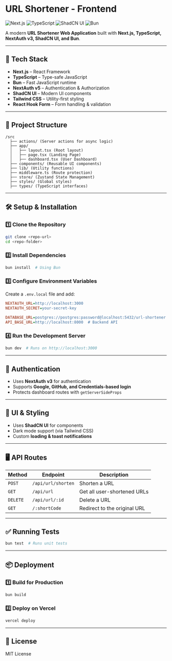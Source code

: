 # URL Shortener - Frontend

![Next.js](https://img.shields.io/badge/Next.js-13-blue.svg)
![TypeScript](https://img.shields.io/badge/TypeScript-✔-blue.svg)
![ShadCN UI](https://img.shields.io/badge/ShadCN%20UI-%F0%9F%94%A5-red.svg)
![Bun](https://img.shields.io/badge/Bun-%F0%9F%8D%AC-yellow.svg)

A modern **URL Shortener Web Application** built with **Next.js, TypeScript, NextAuth v3, ShadCN UI, and Bun**.

---

## 🚀 Tech Stack

- **Next.js** – React Framework
- **TypeScript** – Type-safe JavaScript
- **Bun** – Fast JavaScript runtime
- **NextAuth v5** – Authentication & Authorization
- **ShadCN UI** – Modern UI components
- **Tailwind CSS** – Utility-first styling
- **React Hook Form** – Form handling & validation

---

## 📂 Project Structure

```
/src
  ├── actions/ (Server actions for async logic)
  ├── app/
  │   ├── layout.tsx (Root layout)
  │   ├── page.tsx (Landing Page)
  │   ├── dashboard.tsx (User Dashboard)
  ├── components/ (Reusable UI components)
  ├── lib/ (Utility functions)
  ├── middleware.ts (Route protection)
  ├── store/ (Zustand State Management)
  ├── styles/ (Global styles)
  ├── types/ (TypeScript interfaces)
```

---

## 🛠️ Setup & Installation

### 1️⃣ Clone the Repository

```sh
git clone <repo-url>
cd <repo-folder>
```

### 2️⃣ Install Dependencies

```sh
bun install  # Using Bun
```

### 3️⃣ Configure Environment Variables

Create a `.env.local` file and add:

```ini
NEXTAUTH_URL=http://localhost:3000
NEXTAUTH_SECRET=your-secret-key

DATABASE_URL=postgres://postgres:password@localhost:5432/url-shortener
API_BASE_URL=http://localhost:8000  # Backend API
```

### 4️⃣ Run the Development Server

```sh
bun dev  # Runs on http://localhost:3000
```

---

## 🔑 Authentication

- Uses **NextAuth v3** for authentication
- Supports **Google, GitHub, and Credentials-based login**
- Protects dashboard routes with `getServerSideProps`

---

## 🎨 UI & Styling

- Uses **ShadCN UI** for components
- Dark mode support (via Tailwind CSS)
- Custom **loading & toast notifications**

---

## 🖥️ API Routes

| Method   | Endpoint           | Description                  |
| -------- | ------------------ | ---------------------------- |
| `POST`   | `/api/url/shorten` | Shorten a URL                |
| `GET`    | `/api/url`         | Get all user-shortened URLs  |
| `DELETE` | `/api/url/:id`     | Delete a URL                 |
| `GET`    | `/:shortCode`      | Redirect to the original URL |

---

## ✅ Running Tests

```sh
bun test  # Runs unit tests
```

---

## 📦 Deployment

### 1️⃣ Build for Production

```sh
bun build
```

### 2️⃣ Deploy on Vercel

```sh
vercel deploy
```

---

## 📖 License

MIT License
